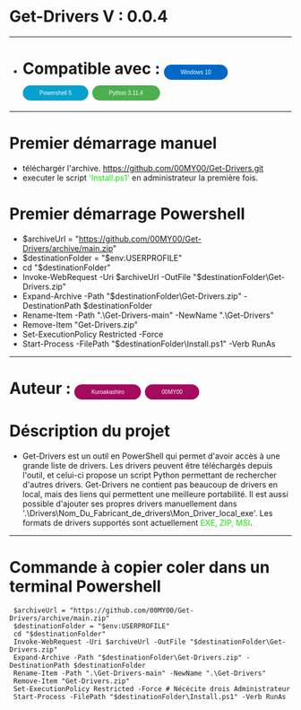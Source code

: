 # Get-Drivers V : 0.0.4
-------------
- # Compatible avec : <button class="bouton-w">Windows 10</button>  <button class="bouton-p">Powershell 5</button> <button class="bouton-py">Python 3.11.4</button>
-------------
# Premier démarrage manuel
- téléchargér l'archive. <span style="color: #00E4DA;">https://github.com/00MY00/Get-Drivers.git</span>
- executer le script <span style="color: #0EE400;">'Install.ps1'</span> en administrateur la première fois.

# Premier démarrage Powershell

- $archiveUrl = "https://github.com/00MY00/Get-Drivers/archive/main.zip"
- $destinationFolder = "$env:USERPROFILE"
- cd "$destinationFolder"
- Invoke-WebRequest -Uri $archiveUrl -OutFile "$destinationFolder\Get-Drivers.zip"
- Expand-Archive -Path "$destinationFolder\Get-Drivers.zip" -DestinationPath $destinationFolder
- Rename-Item -Path ".\Get-Drivers-main" -NewName ".\Get-Drivers"
- Remove-Item "Get-Drivers.zip"
- Set-ExecutionPolicy Restricted -Force
- Start-Process -FilePath "$destinationFolder\Install.ps1" -Verb RunAs
-------------

# Auteur : <button class="bouton-u">Kuroakashiro</button> <button class="bouton-u">00MY00</button>

# Déscription du projet 

- Get-Drivers est un outil en PowerShell qui permet d'avoir accès à une grande liste de drivers. Les drivers peuvent être téléchargés depuis l'outil, et celui-ci propose un script Python permettant de rechercher d'autres drivers. Get-Drivers ne contient pas beaucoup de drivers en local, mais des liens qui permettent une meilleure portabilité. Il est aussi possible d'ajouter ses propres drivers manuellement dans '.\Drivers\Nom_Du_Fabricant_de_drivers\Mon_Driver_local_exe'. Les formats de drivers supportés sont actuellement <span style="color: #0EE400;">EXE, ZIP, MSI</span>.

-------------

# Commande à copier coler dans un terminal Powershell

     $archiveUrl = "https://github.com/00MY00/Get-Drivers/archive/main.zip"
     $destinationFolder = "$env:USERPROFILE"
     cd "$destinationFolder"
     Invoke-WebRequest -Uri $archiveUrl -OutFile "$destinationFolder\Get-Drivers.zip"
     Expand-Archive -Path "$destinationFolder\Get-Drivers.zip" -DestinationPath $destinationFolder
     Rename-Item -Path ".\Get-Drivers-main" -NewName ".\Get-Drivers"
     Remove-Item "Get-Drivers.zip"
     Set-ExecutionPolicy Restricted -Force # Nécécite drois Administrateur
     Start-Process -FilePath "$destinationFolder\Install.ps1" -Verb RunAs























<style>
    /*-----------------------------------------------------------------------*/
    /* Style de base pour le bouton Windows*/
    .bouton-w {
      background-color: #0169C5; /* Vert */
      border: none;
      color: #ffffff; /* Blanc */
      padding: 8px 30px;
      text-align: center;
      text-decoration: none;
      display: inline-block;
      font-size: 10px;
      border-radius: 20px; /* Bordures arrondies pour l'effet 3D */
      cursor: pointer;
      position: relative;
      overflow: hidden;
    }

    /* Ombre pour l'effet 3D */
    .bouton-w::before {
      content: '';
      position: absolute;
      top: 100%;
      left: 0;
      width: 100%;
      height: 100%;
      background: rgba(0, 0, 0, 0.15);
      opacity: 0;
      transition: opacity 0.3s;
    }

    /* Révéler l'ombre lors du survol */
    .bouton-w:hover::before {
      top: 0;
      opacity: 1;
    }

    /* Style de base pour le bouton Powershell */
    .bouton-p {
      background-color: #06A1CE; /* Vert */
      border: none;
      color: #ffffff; /* Blanc */
      padding: 8px 30px;
      text-align: center;
      text-decoration: none;
      display: inline-block;
      font-size: 10px;
      border-radius: 20px; /* Bordures arrondies pour l'effet 3D */
      cursor: pointer;
      position: relative;
      overflow: hidden;
    }

    /* Ombre pour l'effet 3D */
    .bouton-p::before {
      content: '';
      position: absolute;
      top: 100%;
      left: 0;
      width: 100%;
      height: 100%;
      background: rgba(0, 0, 0, 0.15);
      opacity: 0;
      transition: opacity 0.3s;
    }

    /* Révéler l'ombre lors du survol */
    .bouton-p:hover::before {
      top: 0;
      opacity: 1;
    }

    /* Style de base pour le bouton Python */
    .bouton-py {
      background-color: #4CAF50; /* Vert */
      border: none;
      color: #ffffff; /* Blanc */
      padding: 8px 30px;
      text-align: center;
      text-decoration: none;
      display: inline-block;
      font-size: 10px;
      border-radius: 20px; /* Bordures arrondies pour l'effet 3D */
      cursor: pointer;
      position: relative;
      overflow: hidden;
    }

    /* Ombre pour l'effet 3D */
    .bouton-py::before {
      content: '';
      position: absolute;
      top: 100%;
      left: 0;
      width: 100%;
      height: 100%;
      background: rgba(0, 0, 0, 0.15);
      opacity: 0;
      transition: opacity 0.3s;
    }

    /* Révéler l'ombre lors du survol */
    .bouton-py:hover::before {
      top: 0;
      opacity: 1;
    }

    /* Style de base pour le bouton Users */
    .bouton-u {
      background-color: #A40A5E; /* Vert */
      border: none;
      color: #ffffff; /* Blanc */
      padding: 8px 30px;
      text-align: center;
      text-decoration: none;
      display: inline-block;
      font-size: 10px;
      border-radius: 20px; /* Bordures arrondies pour l'effet 3D */
      cursor: pointer;
      position: relative;
      overflow: hidden;
    }

    /* Ombre pour l'effet 3D */
    .bouton-u::before {
      content: '';
      position: absolute;
      top: 100%;
      left: 0;
      width: 100%;
      height: 100%;
      background: rgba(0, 0, 0, 0.15);
      opacity: 0;
      transition: opacity 0.3s;
    }

    /* Révéler l'ombre lors du survol */
    .bouton-u:hover::before {
      top: 0;
      opacity: 1;
    }
  </style>

